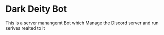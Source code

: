 # Dark Deity Bot
This is a server manangemt Bot which Manage the Discord server and run serives realted to it
